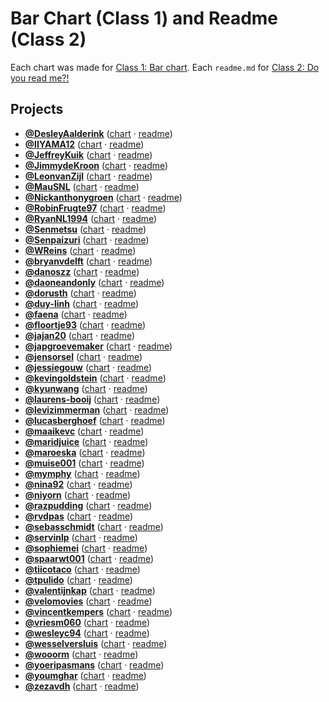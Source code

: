 # Bar Chart (Class 1) and Readme (Class 2)

Each chart was made for [Class 1: Bar chart](https://github.com/cmda-tt/course-17-18/blob/master/class-1.md#bar-chart). Each `readme.md` for [Class 2: Do you read me?!](https://github.com/cmda-tt/course-17-18/blob/master/class-2.md#do-you-read-me)

## Projects

-   [**@DesleyAalderink**](https://github.com/DesleyAalderink) ([chart](https://cmda-tt.github.io/course-17-18/class-1-bar/DesleyAalderink) · [readme](https://github.com/cmda-tt/course-17-18/blob/master/site/class-1-bar/DesleyAalderink#readme))
-   [**@IIYAMA12**](https://github.com/IIYAMA12) ([chart](https://cmda-tt.github.io/course-17-18/class-1-bar/IIYAMA12) · [readme](https://github.com/cmda-tt/course-17-18/blob/master/site/class-1-bar/IIYAMA12#readme))
-   [**@JeffreyKuik**](https://github.com/JeffreyKuik) ([chart](https://cmda-tt.github.io/course-17-18/class-1-bar/JeffreyKuik) · [readme](https://github.com/cmda-tt/course-17-18/blob/master/site/class-1-bar/JeffreyKuik#readme))
-   [**@JimmydeKroon**](https://github.com/JimmydeKroon) ([chart](https://cmda-tt.github.io/course-17-18/class-1-bar/JimmydeKroon) · [readme](https://github.com/cmda-tt/course-17-18/blob/master/site/class-1-bar/JimmydeKroon#readme))
-   [**@LeonvanZijl**](https://github.com/LeonvanZijl) ([chart](https://cmda-tt.github.io/course-17-18/class-1-bar/LeonvanZijl) · [readme](https://github.com/cmda-tt/course-17-18/blob/master/site/class-1-bar/LeonvanZijl#readme))
-   [**@MauSNL**](https://github.com/MauSNL) ([chart](https://cmda-tt.github.io/course-17-18/class-1-bar/MauSNL) · [readme](https://github.com/cmda-tt/course-17-18/blob/master/site/class-1-bar/MauSNL#readme))
-   [**@Nickanthonygroen**](https://github.com/Nickanthonygroen) ([chart](https://cmda-tt.github.io/course-17-18/class-1-bar/Nickanthonygroen) · [readme](https://github.com/cmda-tt/course-17-18/blob/master/site/class-1-bar/Nickanthonygroen#readme))
-   [**@RobinFrugte97**](https://github.com/RobinFrugte97) ([chart](https://cmda-tt.github.io/course-17-18/class-1-bar/RobinFrugte97) · [readme](https://github.com/cmda-tt/course-17-18/blob/master/site/class-1-bar/RobinFrugte97#readme))
-   [**@RyanNL1994**](https://github.com/RyanNL1994) ([chart](https://cmda-tt.github.io/course-17-18/class-1-bar/RyanNL1994) · [readme](https://github.com/cmda-tt/course-17-18/blob/master/site/class-1-bar/RyanNL1994#readme))
-   [**@Senmetsu**](https://github.com/Senmetsu) ([chart](https://cmda-tt.github.io/course-17-18/class-1-bar/Senmetsu) · [readme](https://github.com/cmda-tt/course-17-18/blob/master/site/class-1-bar/Senmetsu#readme))
-   [**@Senpaizuri**](https://github.com/Senpaizuri) ([chart](https://cmda-tt.github.io/course-17-18/class-1-bar/Senpaizuri) · [readme](https://github.com/cmda-tt/course-17-18/blob/master/site/class-1-bar/Senpaizuri#readme))
-   [**@WReins**](https://github.com/WReins) ([chart](https://cmda-tt.github.io/course-17-18/class-1-bar/WReins) · [readme](https://github.com/cmda-tt/course-17-18/blob/master/site/class-1-bar/WReins#readme))
-   [**@bryanvdelft**](https://github.com/bryanvdelft) ([chart](https://cmda-tt.github.io/course-17-18/class-1-bar/bryanvdelft) · [readme](https://github.com/cmda-tt/course-17-18/blob/master/site/class-1-bar/bryanvdelft#readme))
-   [**@danoszz**](https://github.com/danoszz) ([chart](https://cmda-tt.github.io/course-17-18/class-1-bar/danoszz) · [readme](https://github.com/cmda-tt/course-17-18/blob/master/site/class-1-bar/danoszz#readme))
-   [**@daoneandonly**](https://github.com/daoneandonly) ([chart](https://cmda-tt.github.io/course-17-18/class-1-bar/daoneandonly) · [readme](https://github.com/cmda-tt/course-17-18/blob/master/site/class-1-bar/daoneandonly#readme))
-   [**@dorusth**](https://github.com/dorusth) ([chart](https://cmda-tt.github.io/course-17-18/class-1-bar/dorusth) · [readme](https://github.com/cmda-tt/course-17-18/blob/master/site/class-1-bar/dorusth#readme))
-   [**@duy-linh**](https://github.com/duy-linh) ([chart](https://cmda-tt.github.io/course-17-18/class-1-bar/duy-linh) · [readme](https://github.com/cmda-tt/course-17-18/blob/master/site/class-1-bar/duy-linh#readme))
-   [**@faena**](https://github.com/faena) ([chart](https://cmda-tt.github.io/course-17-18/class-1-bar/faena) · [readme](https://github.com/cmda-tt/course-17-18/blob/master/site/class-1-bar/faena#readme))
-   [**@floortje93**](https://github.com/floortje93) ([chart](https://cmda-tt.github.io/course-17-18/class-1-bar/floortje93) · [readme](https://github.com/cmda-tt/course-17-18/blob/master/site/class-1-bar/floortje93#readme))
-   [**@jajan20**](https://github.com/jajan20) ([chart](https://cmda-tt.github.io/course-17-18/class-1-bar/jajan20) · [readme](https://github.com/cmda-tt/course-17-18/blob/master/site/class-1-bar/jajan20#readme))
-   [**@japgroevemaker**](https://github.com/japgroevemaker) ([chart](https://cmda-tt.github.io/course-17-18/class-1-bar/japgroevemaker) · [readme](https://github.com/cmda-tt/course-17-18/blob/master/site/class-1-bar/japgroevemaker#readme))
-   [**@jensorsel**](https://github.com/jensorsel) ([chart](https://cmda-tt.github.io/course-17-18/class-1-bar/jensorsel) · [readme](https://github.com/cmda-tt/course-17-18/blob/master/site/class-1-bar/jensorsel#readme))
-   [**@jessiegouw**](https://github.com/jessiegouw) ([chart](https://cmda-tt.github.io/course-17-18/class-1-bar/jessiegouw) · [readme](https://github.com/cmda-tt/course-17-18/blob/master/site/class-1-bar/jessiegouw#readme))
-   [**@kevingoldstein**](https://github.com/kevingoldstein) ([chart](https://cmda-tt.github.io/course-17-18/class-1-bar/kevingoldstein) · [readme](https://github.com/cmda-tt/course-17-18/blob/master/site/class-1-bar/kevingoldstein#readme))
-   [**@kyunwang**](https://github.com/kyunwang) ([chart](https://cmda-tt.github.io/course-17-18/class-1-bar/kyunwang) · [readme](https://github.com/cmda-tt/course-17-18/blob/master/site/class-1-bar/kyunwang#readme))
-   [**@laurens-booij**](https://github.com/laurens-booij) ([chart](https://cmda-tt.github.io/course-17-18/class-1-bar/laurens-booij) · [readme](https://github.com/cmda-tt/course-17-18/blob/master/site/class-1-bar/laurens-booij#readme))
-   [**@levizimmerman**](https://github.com/levizimmerman) ([chart](https://cmda-tt.github.io/course-17-18/class-1-bar/levizimmerman) · [readme](https://github.com/cmda-tt/course-17-18/blob/master/site/class-1-bar/levizimmerman#readme))
-   [**@lucasberghoef**](https://github.com/lucasberghoef) ([chart](https://cmda-tt.github.io/course-17-18/class-1-bar/lucasberghoef) · [readme](https://github.com/cmda-tt/course-17-18/blob/master/site/class-1-bar/lucasberghoef#readme))
-   [**@maaikevc**](https://github.com/maaikevc) ([chart](https://cmda-tt.github.io/course-17-18/class-1-bar/maaikevc) · [readme](https://github.com/cmda-tt/course-17-18/blob/master/site/class-1-bar/maaikevc#readme))
-   [**@maridjuice**](https://github.com/maridjuice) ([chart](https://cmda-tt.github.io/course-17-18/class-1-bar/maridjuice) · [readme](https://github.com/cmda-tt/course-17-18/blob/master/site/class-1-bar/maridjuice#readme))
-   [**@maroeska**](https://github.com/maroeska) ([chart](https://cmda-tt.github.io/course-17-18/class-1-bar/maroeska) · [readme](https://github.com/cmda-tt/course-17-18/blob/master/site/class-1-bar/maroeska#readme))
-   [**@muise001**](https://github.com/muise001) ([chart](https://cmda-tt.github.io/course-17-18/class-1-bar/muise001) · [readme](https://github.com/cmda-tt/course-17-18/blob/master/site/class-1-bar/muise001#readme))
-   [**@mymphy**](https://github.com/mymphy) ([chart](https://cmda-tt.github.io/course-17-18/class-1-bar/mymphy) · [readme](https://github.com/cmda-tt/course-17-18/blob/master/site/class-1-bar/mymphy#readme))
-   [**@nina92**](https://github.com/nina92) ([chart](https://cmda-tt.github.io/course-17-18/class-1-bar/nina92) · [readme](https://github.com/cmda-tt/course-17-18/blob/master/site/class-1-bar/nina92#readme))
-   [**@niyorn**](https://github.com/niyorn) ([chart](https://cmda-tt.github.io/course-17-18/class-1-bar/niyorn) · [readme](https://github.com/cmda-tt/course-17-18/blob/master/site/class-1-bar/niyorn#readme))
-   [**@razpudding**](https://github.com/razpudding) ([chart](https://cmda-tt.github.io/course-17-18/class-1-bar/razpudding) · [readme](https://github.com/cmda-tt/course-17-18/blob/master/site/class-1-bar/razpudding#readme))
-   [**@rvdpas**](https://github.com/rvdpas) ([chart](https://cmda-tt.github.io/course-17-18/class-1-bar/rvdpas) · [readme](https://github.com/cmda-tt/course-17-18/blob/master/site/class-1-bar/rvdpas#readme))
-   [**@sebasschmidt**](https://github.com/sebasschmidt) ([chart](https://cmda-tt.github.io/course-17-18/class-1-bar/sebasschmidt) · [readme](https://github.com/cmda-tt/course-17-18/blob/master/site/class-1-bar/sebasschmidt#readme))
-   [**@servinlp**](https://github.com/servinlp) ([chart](https://cmda-tt.github.io/course-17-18/class-1-bar/servinlp) · [readme](https://github.com/cmda-tt/course-17-18/blob/master/site/class-1-bar/servinlp#readme))
-   [**@sophiemei**](https://github.com/sophiemei) ([chart](https://cmda-tt.github.io/course-17-18/class-1-bar/sophiemei) · [readme](https://github.com/cmda-tt/course-17-18/blob/master/site/class-1-bar/sophiemei#readme))
-   [**@spaarwt001**](https://github.com/spaarwt001) ([chart](https://cmda-tt.github.io/course-17-18/class-1-bar/spaarwt001) · [readme](https://github.com/cmda-tt/course-17-18/blob/master/site/class-1-bar/spaarwt001#readme))
-   [**@tiicotaco**](https://github.com/tiicotaco) ([chart](https://cmda-tt.github.io/course-17-18/class-1-bar/tiicotaco) · [readme](https://github.com/cmda-tt/course-17-18/blob/master/site/class-1-bar/tiicotaco#readme))
-   [**@tpulido**](https://github.com/tpulido) ([chart](https://cmda-tt.github.io/course-17-18/class-1-bar/tpulido) · [readme](https://github.com/cmda-tt/course-17-18/blob/master/site/class-1-bar/tpulido#readme))
-   [**@valentijnkap**](https://github.com/valentijnkap) ([chart](https://cmda-tt.github.io/course-17-18/class-1-bar/valentijnkap) · [readme](https://github.com/cmda-tt/course-17-18/blob/master/site/class-1-bar/valentijnkap#readme))
-   [**@velomovies**](https://github.com/velomovies) ([chart](https://cmda-tt.github.io/course-17-18/class-1-bar/velomovies) · [readme](https://github.com/cmda-tt/course-17-18/blob/master/site/class-1-bar/velomovies#readme))
-   [**@vincentkempers**](https://github.com/vincentkempers) ([chart](https://cmda-tt.github.io/course-17-18/class-1-bar/vincentkempers) · [readme](https://github.com/cmda-tt/course-17-18/blob/master/site/class-1-bar/vincentkempers#readme))
-   [**@vriesm060**](https://github.com/vriesm060) ([chart](https://cmda-tt.github.io/course-17-18/class-1-bar/vriesm060) · [readme](https://github.com/cmda-tt/course-17-18/blob/master/site/class-1-bar/vriesm060#readme))
-   [**@wesleyc94**](https://github.com/wesleyc94) ([chart](https://cmda-tt.github.io/course-17-18/class-1-bar/wesleyc94) · [readme](https://github.com/cmda-tt/course-17-18/blob/master/site/class-1-bar/wesleyc94#readme))
-   [**@wesselversluis**](https://github.com/wesselversluis) ([chart](https://cmda-tt.github.io/course-17-18/class-1-bar/wesselversluis) · [readme](https://github.com/cmda-tt/course-17-18/blob/master/site/class-1-bar/wesselversluis#readme))
-   [**@wooorm**](https://github.com/wooorm) ([chart](https://cmda-tt.github.io/course-17-18/class-1-bar/wooorm) · [readme](https://github.com/cmda-tt/course-17-18/blob/master/site/class-1-bar/wooorm#readme))
-   [**@yoeripasmans**](https://github.com/yoeripasmans) ([chart](https://cmda-tt.github.io/course-17-18/class-1-bar/yoeripasmans) · [readme](https://github.com/cmda-tt/course-17-18/blob/master/site/class-1-bar/yoeripasmans#readme))
-   [**@youmghar**](https://github.com/youmghar) ([chart](https://cmda-tt.github.io/course-17-18/class-1-bar/youmghar) · [readme](https://github.com/cmda-tt/course-17-18/blob/master/site/class-1-bar/youmghar#readme))
-   [**@zezavdh**](https://github.com/zezavdh) ([chart](https://cmda-tt.github.io/course-17-18/class-1-bar/zezavdh) · [readme](https://github.com/cmda-tt/course-17-18/blob/master/site/class-1-bar/zezavdh#readme))
